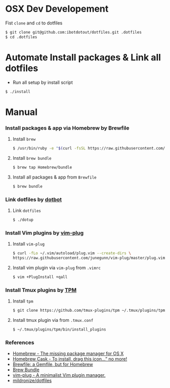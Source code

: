 OSX Dev Developement
=======

Fist `clone` and `cd` to dotfiles

```sh
$ git clone git@github.com:ibotdotout/dotfiles.git .dotfiles
$ cd .dotfiles
```

# Automate Install packages & Link all dotfiles

* Run all setup by install script

```sh
$ ./install
```

# Manual
### Install packages & app via Homebrew by Brewfile
1. Install `brew`

    ```sh
    $ /usr/bin/ruby -e "$(curl -fsSL https://raw.githubusercontent.com/Homebrew/install/master/install)"
    ```

2. Install `brew bundle`

    ```sh
    $ brew tap Homebrew/bundle
    ```

3. Install all packages & app from `Brewfile`

    ```sh
    $ brew bundle
    ```

### Link dotfiles by [dotbot](https://github.com/anishathalye/dotbot/)

1. Link `dotfiles`

    ```sh
    $ ./dotup
    ```

### Install Vim plugins by [vim-plug](https://github.com/junegunn/vim-plug)

1. Install `vim-plug`

    ```sh
    $ curl -fLo ~/.vim/autoload/plug.vim --create-dirs \
    https://raw.githubusercontent.com/junegunn/vim-plug/master/plug.vim
    ```
2. Install vim plugin via `vim-plug` from `.vimrc`

    ```sh
    $ vim +PlugInstall +qall
    ```

### Install Tmux plugins by [TPM](https://github.com/tmux-plugins/tpm)

1. Install `tpm`

    ```sh
    $ git clone https://github.com/tmux-plugins/tpm ~/.tmux/plugins/tpm
    ```

2. Install tmux plugin via from `.tmux.conf`

    ```sh
    $ ~/.tmux/plugins/tpm/bin/install_plugins
    ```

### References
* [Homebrew - The missing package manager for OS X](http://brew.sh)
* [Homebrew Cask - To install, drag this icon…” no more!](https://caskroom.github.io)
* [Brewfile: a Gemfile, but for Homebrew](https://robots.thoughtbot.com/brewfile-a-gemfile-but-for-homebrew)
* [Brew Bundle](https://github.com/Homebrew/homebrew-bundle)
* [vim-plug - A minimalist Vim plugin manager.](https://github.com/junegunn/vim-plug)
* [mildronize/dotfiles](https://github.com/mildronize/dotfiles#quick-setup)
